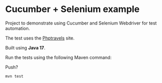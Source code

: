 Cucumber + Selenium example
===========================
Project to demonstrate using Cucumber and Selenium Webdriver for test automation.

The test uses the [Phptravels](https://phptravels.net/) site.

Built using **Java 17**.

Run the tests using the following Maven command:

Push?

<code>mvn test</code>